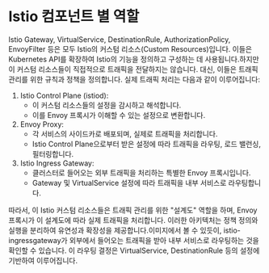 # Istio 컴포넌트 별 역할

Istio Gateway, VirtualService, DestinationRule, AuthorizationPolicy, EnvoyFilter 등은 모두 Istio의 커스텀 리소스(Custom Resources)입니다. 이들은 Kubernetes API를 확장하여 Istio의 기능을 정의하고 구성하는 데 사용됩니다.하지만 이 커스텀 리소스들이 직접적으로 트래픽을 전달하지는 않습니다. 대신, 이들은 트래픽 관리를 위한 규칙과 정책을 정의합니다. 실제 트래픽 처리는 다음과 같이 이루어집니다:

1. Istio Control Plane (istiod):
   * 이 커스텀 리소스들의 설정을 감시하고 해석합니다.
   * 이를 Envoy 프록시가 이해할 수 있는 설정으로 변환합니다.
2. Envoy Proxy:
   * 각 서비스의 사이드카로 배포되며, 실제로 트래픽을 처리합니다.
   * Istio Control Plane으로부터 받은 설정에 따라 트래픽을 라우팅, 로드 밸런싱, 필터링합니다.
3. Istio Ingress Gateway:
   * 클러스터로 들어오는 외부 트래픽을 처리하는 특별한 Envoy 프록시입니다.
   * Gateway 및 VirtualService 설정에 따라 트래픽을 내부 서비스로 라우팅합니다.

따라서, 이 Istio 커스텀 리소스들은 트래픽 관리를 위한 "설계도" 역할을 하며, Envoy 프록시가 이 설계도에 따라 실제 트래픽을 처리합니다. 이러한 아키텍처는 정책 정의와 실행을 분리하여 유연성과 확장성을 제공합니다.이미지에서 볼 수 있듯이, istio-ingressgateway가 외부에서 들어오는 트래픽을 받아 내부 서비스로 라우팅하는 것을 확인할 수 있습니다. 이 라우팅 결정은 VirtualService, DestinationRule 등의 설정에 기반하여 이루어집니다.

